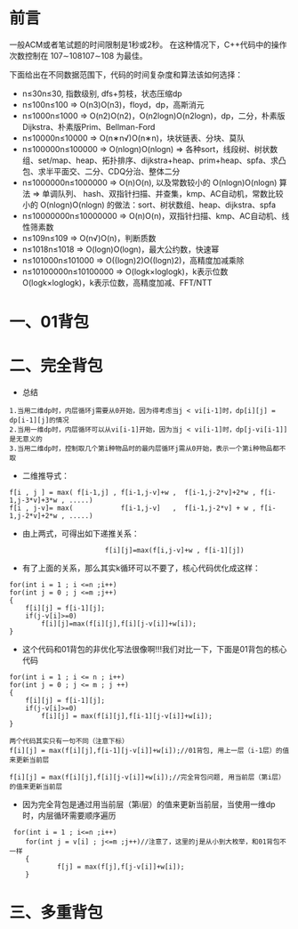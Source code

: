 # 前言

一般ACM或者笔试题的时间限制是1秒或2秒。
在这种情况下，C++代码中的操作次数控制在 107∼108107∼108 为最佳。

下面给出在不同数据范围下，代码的时间复杂度和算法该如何选择：

* n≤30n≤30, 指数级别, dfs+剪枝，状态压缩dp
* n≤100n≤100 => O(n3)O(n3)，floyd，dp，高斯消元
* n≤1000n≤1000 => O(n2)O(n2)，O(n2logn)O(n2logn)，dp，二分，朴素版Dijkstra、朴素版Prim、Bellman-Ford
* n≤10000n≤10000 => O(n∗n√)O(n∗n)，块状链表、分块、莫队
* n≤100000n≤100000 => O(nlogn)O(nlogn) => 各种sort，线段树、树状数组、set/map、heap、拓扑排序、dijkstra+heap、prim+heap、spfa、求凸包、求半平面交、二分、CDQ分治、整体二分
* n≤1000000n≤1000000 => O(n)O(n), 以及常数较小的 O(nlogn)O(nlogn) 算法 => 单调队列、 hash、双指针扫描、并查集，kmp、AC自动机，常数比较小的 O(nlogn)O(nlogn) 的做法：sort、树状数组、heap、dijkstra、spfa
* n≤10000000n≤10000000 => O(n)O(n)，双指针扫描、kmp、AC自动机、线性筛素数
* n≤109n≤109 => O(n√)O(n)，判断质数
* n≤1018n≤1018 => O(logn)O(logn)，最大公约数，快速幂
* n≤101000n≤101000 => O((logn)2)O((logn)2)，高精度加减乘除
* n≤10100000n≤10100000 => O(logk×loglogk)，k表示位数O(logk×loglogk)，k表示位数，高精度加减、FFT/NTT


# 一、01背包

# 二、完全背包
* 总结
```text
1.当用二维dp时，内层循环j需要从0开始，因为得考虑当j < vi[i-1]时，dp[i][j] = dp[i-1][j]的情况
2.当用一维dp时，内层循环可以从vi[i-1]开始，因为当j < vi[i-1]时，dp[j-vi[i-1]]是无意义的
3.当用二维dp时，控制取几个第i种物品时的最内层循环j需从0开始，表示一个第i种物品都不取
```

* 二维推导式：
```text
f[i , j ] = max( f[i-1,j] , f[i-1,j-v]+w ,  f[i-1,j-2*v]+2*w , f[i-1,j-3*v]+3*w , .....)
f[i , j-v]= max(            f[i-1,j-v]   ,  f[i-1,j-2*v] + w , f[i-1,j-2*v]+2*w , .....)
```
* 由上两式，可得出如下递推关系： 
```text
                        f[i][j]=max(f[i,j-v]+w , f[i-1][j]) 
```
* 有了上面的关系，那么其实k循环可以不要了，核心代码优化成这样：
```text
for(int i = 1 ; i <=n ;i++)
for(int j = 0 ; j <=m ;j++)
{
    f[i][j] = f[i-1][j];
    if(j-v[i]>=0)
        f[i][j]=max(f[i][j],f[i][j-v[i]]+w[i]);
}
```

* 这个代码和01背包的非优化写法很像啊!!!我们对比一下，下面是01背包的核心代码

```text
for(int i = 1 ; i <= n ; i++)
for(int j = 0 ; j <= m ; j ++)
{
    f[i][j] = f[i-1][j];
    if(j-v[i]>=0)
        f[i][j] = max(f[i][j],f[i-1][j-v[i]]+w[i]);
}

两个代码其实只有一句不同（注意下标）
f[i][j] = max(f[i][j],f[i-1][j-v[i]]+w[i]);//01背包, 用上一层（i-1层）的值来更新当前层

f[i][j] = max(f[i][j],f[i][j-v[i]]+w[i]);//完全背包问题, 用当前层（第i层）的值来更新当前层
```

* 因为完全背包是通过用当前层（第i层）的值来更新当前层，当使用一维dp时，内层循环需要顺序遍历
```text
 for(int i = 1 ; i<=n ;i++)
    for(int j = v[i] ; j<=m ;j++)//注意了，这里的j是从小到大枚举，和01背包不一样
    {
            f[j] = max(f[j],f[j-v[i]]+w[i]);
    }
```

# 三、多重背包

